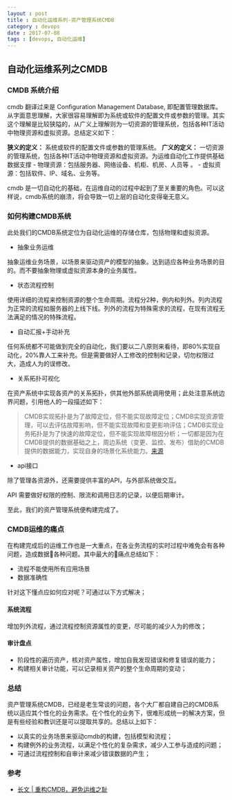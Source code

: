 ```yaml
---
layout : post
title : 自动化运维系列-资产管理系统CMDB
category : devops
date : 2017-07-08
tags : [devops, 自动化运维]
---
```



## 自动化运维系列之CMDB

### CMDB 系统介绍

cmdb 翻译过来是 Configuration Management Database, 即配置管理数据库。从字面意思理解，大家很容易理解即为系统或软件的配置文件或参数的管理。其实这个理解是比较狭隘的，从广义上理解则为一切资源的管理系统，包括各种IT活动中物理资源和虚拟资源。总结定义如下：

**狭义的定义：** 系统或软件的配置文件或参数的管理系统。
**广义的定义：** 一切资源的管理系统，包括各种IT活动中物理资源和虚拟资源。为运维自动化工作提供基础数据支撑
    - 物理资源：包括服务器、网络设备、机柜、机房、人员等 。
    - 虚拟资源：包括软件、IP、域名、业务等。

cmdb 是一切自动化的基础，在运维自动的过程中起到了至关重要的角色。可以这样说，cmdb系统的崩溃，将会导致一切上层的自动化变得毫无意义。


### 如何构建CMDB系统 

此处我们的CMDB系统定位为自动化运维的存储仓库，包括物理和虚拟资源。

- 抽象业务运维

抽象运维业务场景，以场景来驱动资产的模型的抽象。达到适应各种业务场景的目的。而不要抽象物理或虚拟资源本身的业务属性。

- 状态流程控制

使用详细的流程来控制资源的整个生命周期。流程分2种，例内和列外。列内流程为正常的流程如服务器的上线下线。列外的流程为特殊需求的流程，在现有流程无法满足的情况的特殊流程。

- 自动汇报+手动补充

任何系统都不可能做到完全的自动化，我们要以二八原则来看待，即80%实现自动化，20%靠人工来补充。但是需要做好人工修改的控制和记录，切勿权限过大，造成人为的误修改。

- 关系拓扑可视化

在资产系统中实现各资产的关系拓扑，供其他外部系统调用使用；此处注意系统边界问题，引用他人的一段描述如下：
>CMDB实现拓扑是为了故障定位，但不能实现故障定位；CMDB实现资源管理，可以去评估故障影响，但不能实现故障和变更影响评估；CMDB实现业务拓扑是为了快速的故障定位，但不能实现故障根因分析；一切都是因为在CMDB提供的数据基础之上，周边系统（变更、监控、发布）借助的CMDB提供的数据能力，实现自身的场景化系统能力。[来源](https://www.live400.com/index/shownews/id/15000082.html)

- api接口 

除了管理各资源外，还需要提供丰富的API，与外部系统做交互。

API 需要做好权限的控制、限流和调用日志的记录，以便后期审计。

至此，我们的资产管理系统便构建完成了。

### CMDB运维的痛点

在构建完成后的运维工作也是一大重点，在各业务流程的实时过程中难免会有各种问题，造成数据各种问题。其中最大的痛点总结如下：

- 流程不能使用所有应用场景
- 数据准确性 

针对这下懂点应如何应对呢？可通过以下方式解决；

#### 系统流程

增加列外流程，通过流程控制资源属性的变更，尽可能的减少人为的修改；

#### 审计盘点

- 阶段性的遍历资产，核对资产属性，增加自我发现错误和修复错误的能力；
- 构建相关审计功能，可以记录相关资产的整个生命周期的变动；

### 总结

资产管理系统CMDB，已经是老生常谈的问题，各个大厂都自建自己的CMDB系统以适应其个性化的业务需求。在个性化的业务下，很难形成统一的解决方案，但是有些经验和教训还是可以提取共享的。总结以上如下：

- 以真实的业务场景来驱动cmdb的构建，包括模型和流程；
- 构建例外的业务流程，以满足个性化的复杂需求，减少人工参与造成的问题；
- 可通过流程控制和自审计来减少错误数据的产生；


### 参考 

- [长文 | 重构CMDB，避免运维之耻](https://mp.weixin.qq.com/s?src=3&timestamp=1499392911&ver=1&signature=uZw*ywQXyDOt628BJgT*upJNcRBJkpc2VV7ZOlEVDEbeEAdsI6pGUkWNEn-i0*Q*5F0df7QhcBM9svoWZwlypiuYImlW6hVgZlG-GlZEVFZjZwPIVvCXS-yCQUZ-zsTctD40-msiOe8GQPc6CFCu9s7HigwoIiE1AumPRA8bVgY=)


